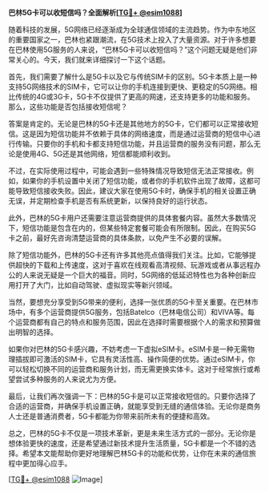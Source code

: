 **巴林5G卡可以收短信吗？全面解析[[TG💪+ @esim1088](https://t.me/s/esim1088)]**

随着科技的发展，5G网络已经逐渐成为全球通信领域的主流趋势。作为中东地区的重要国家之一，巴林也紧跟潮流，在5G技术上投入了大量资源。对于许多想要在巴林使用5G服务的人来说，“巴林5G卡可以收短信吗？”这个问题无疑是他们非常关心的。今天，我们就来详细探讨一下这个话题。

首先，我们需要了解什么是5G卡以及它与传统SIM卡的区别。5G卡本质上是一种支持5G网络技术的SIM卡，它可以让你的手机连接到更快、更稳定的5G网络。相比传统的4G或3G卡，5G卡不仅提供了更高的网速，还支持更多的功能和服务。那么，这些功能是否包括接收短信呢？

答案是肯定的。无论是巴林的5G卡还是其他地方的5G卡，它们都可以正常接收短信。这是因为短信功能并不依赖于具体的网络速度，而是通过运营商的短信中心进行传输。只要你的手机和卡都支持短信功能，并且运营商的服务没有问题，那么无论是使用4G、5G还是其他网络，短信都能顺利收到。

不过，在实际使用过程中，可能会遇到一些特殊情况导致短信无法正常接收。例如，如果你的手机设置中关闭了短信功能，或者你的手机软件出现了故障，这都可能导致短信接收失败。因此，建议大家在使用5G卡时，确保手机的相关设置正确无误，并定期检查手机是否有系统更新，以保持良好的运行状态。

此外，巴林的5G卡用户还需要注意运营商提供的具体套餐内容。虽然大多数情况下，短信功能是包含在内的，但某些特定套餐可能会有所限制。因此，在购买5G卡之前，最好先咨询清楚运营商的具体条款，以免产生不必要的误解。

除了短信功能外，巴林的5G卡还有许多其他亮点值得我们关注。比如，它能够提供超快的下载和上传速度，这对于喜欢在线观看高清视频、玩游戏或者从事远程办公的人来说无疑是一个巨大的福音。同时，5G网络的低延迟特性也为各种创新应用打开了大门，比如自动驾驶、虚拟现实等新兴领域。

当然，要想充分享受到5G带来的便利，选择一张优质的5G卡至关重要。在巴林市场中，有多个运营商提供5G服务，包括Batelco（巴林电信公司）和VIVA等。每个运营商都有自己的特点和服务范围，因此在选择时需要根据个人的需求和预算做出明智的选择。

如果你对巴林的5G卡感兴趣，不妨考虑一下虚拟eSIM卡。eSIM卡是一种无需物理插拔即可激活的SIM卡，它具有灵活性高、操作简便的优势。通过eSIM卡，你可以轻松切换不同的运营商和服务计划，而无需更换实体卡。这对于经常旅行或希望尝试多种服务的人来说尤为方便。

最后，让我们再次强调一下：巴林的5G卡是可以正常接收短信的。只要你选择了合适的运营商，并确保手机设置正确，就能享受到无缝的通信体验。无论你是商务人士还是普通消费者，5G卡都能为你带来前所未有的便捷和高效。

总之，巴林的5G卡不仅是一项技术革新，更是未来生活方式的一部分。无论你是想体验更快的速度，还是希望通过新技术提升生活质量，5G卡都是一个不错的选择。希望本文能帮助你更好地理解巴林5G卡的功能和优势，让你在未来的通信旅程中更加得心应手。

[[TG💪+ @esim1088](https://t.me/s/esim1088) ![Image](https://i.postimg.cc/4NQfJmqS/Snipaste-2025-05-13-00-14-12.png)]